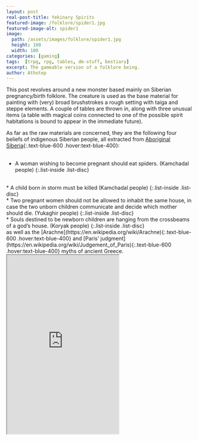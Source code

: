 ```yaml
---
layout: post
real-post-title: Yekinary Spirits
featured-image: /folklore/spider1.jpg
featured-image-alt: spider1
image:
  path: /assets/images/folklore/spider1.jpg
  height: 100
  width: 100
categories: [gaming]
tags:  [trpg, rpg, tables, dm-stuff, bestiary]
excerpt: The gameable version of a folklore being.
author: Athotep
---
```


This post revolves around a new monster based mainly on Siberian pregnancy/birth folklore. The creature is used as the base material for painting with (very) broad brushstrokes a rough setting with taiga and steppe elements. A couple of tables are thrown in, along with three unusual items (a table with magical coins connected to one of the possible spirit habitations is bound to appear in the immediate future).

As far as the raw materials are concerned, they are the following four beliefs of indigenous Siberian people, all extracted from [Aboriginal Siberia](https://archive.org/details/aboriginalsiberi00czap/page/n6){:.text-blue-600 .hover:text-blue-400}:  
<br>
* A woman wishing to become pregnant should eat spiders. (Kamchadal people)
{:.list-inside .list-disc}  
<br>
* A child born in storm must be killed (Kamchadal people)
{:.list-inside .list-disc}  
<br>
* Two pregnant women should not be allowed to inhabit the same house, in case the two unborn children communicate and decide which mother should die. (Yukaghir people)
{:.list-inside .list-disc}  
<br>
* Souls destined to be newborn children are hanging from the crossbeams of a god’s house. (Koryak people)
{:.list-inside .list-disc}  
<br>
as well as the [Arachne](https://en.wikipedia.org/wiki/Arachne){:.text-blue-600 .hover:text-blue-400} and [Paris’ judgment](https://en.wikipedia.org/wiki/Judgement_of_Paris){:.text-blue-600 .hover:text-blue-400} myths of ancient Greece.  
<br>
<iframe src="https://drive.google.com/file/d/1Olf_bco6aQ6jCx1L-TnoZe8d5pytDVOh/preview" class="w-full" height="480"></iframe>